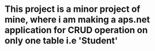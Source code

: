 # This project is a minor project of mine, where i am making a aps.net application for CRUD operation on only one table i.e 'Student'

